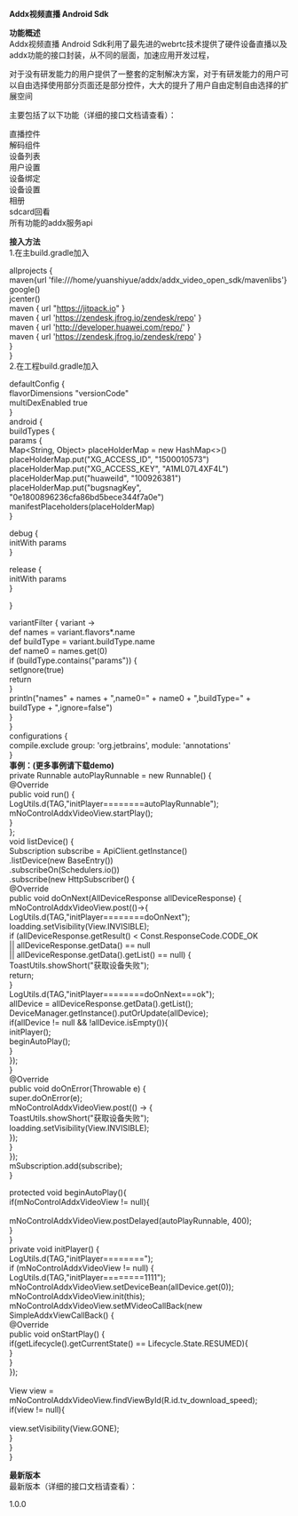 <b>Addx视频直播 Android Sdk</b>


<b>功能概述</b><br />
Addx视频直播 Android Sdk利用了最先进的webrtc技术提供了硬件设备直播以及addx功能的接口封装，从不同的层面，加速应用开发过程，<br />

对于没有研发能力的用户提供了一整套的定制解决方案，对于有研发能力的用户可以自由选择使用部分页面还是部分控件，大大的提升了用户自由定制自由选择的扩展空间<br />

主要包括了以下功能（详细的接口文档请查看）：<br />

直播控件<br />
解码组件<br />
设备列表<br />
用户设置<br />
设备绑定<br />
设备设置<br />
相册<br />
sdcard回看<br />
所有功能的addx服务api<br />

<b>接入方法</b><br />
1.在主build.gradle加入<br />

allprojects {<br />
        maven{url 'file:///home/yuanshiyue/addx/addx_video_open_sdk/mavenlibs'}<br />
        google()<br />
        jcenter()<br />
        maven { url "https://jitpack.io" }<br />
        maven { url 'https://zendesk.jfrog.io/zendesk/repo' }<br />
        maven { url 'http://developer.huawei.com/repo/' }<br />
        maven { url 'https://zendesk.jfrog.io/zendesk/repo' }<br />
    }<br />
}<br />
2.在工程build.gradle加入<br />

defaultConfig {<br />
 flavorDimensions "versionCode"<br />
 multiDexEnabled true<br />
}<br />
android {<br />
buildTypes {<br />
params {<br />
    Map<String, Object> placeHolderMap = new HashMap<>()<br />
    placeHolderMap.put("XG_ACCESS_ID", "1500010573")<br />
    placeHolderMap.put("XG_ACCESS_KEY", "A1ML07L4XF4L")<br />
    placeHolderMap.put("huaweiId", "100926381")<br />
    placeHolderMap.put("bugsnagKey", "0e1800896236cfa86bd5bece344f7a0e")<br />
    manifestPlaceholders(placeHolderMap)<br />
}<br />

debug {<br />
    initWith params<br />
}<br />

release {<br />
    initWith params<br />
}<br />

}<br />

variantFilter { variant -><br />
    def names = variant.flavors*.name<br />
    def buildType = variant.buildType.name<br />
    def name0 = names.get(0)<br />
    if (buildType.contains("params")) {<br />
        setIgnore(true)<br />
        return<br />
 }<br />
    println("names" + names + ",name0=" + name0 + ",buildType=" + buildType + ",ignore=false")<br />
}<br />
}<br />
configurations {<br />
    compile.exclude group: 'org.jetbrains', module: 'annotations'<br />
}<br />
<b>事例：(更多事例请下载demo)</b><br />
private Runnable autoPlayRunnable = new Runnable() {<br />
    @Override<br />
 public void run() {<br />
        LogUtils.d(TAG,"initPlayer========autoPlayRunnable");<br />
 mNoControlAddxVideoView.startPlay();<br />
 }<br />
};<br />
void listDevice() {<br />
    Subscription subscribe = ApiClient.getInstance()<br />
            .listDevice(new BaseEntry())<br />
            .subscribeOn(Schedulers.io())<br />
            .subscribe(new HttpSubscriber<AllDeviceResponse>() {<br />
                @Override<br />
 public void doOnNext(AllDeviceResponse allDeviceResponse) {<br />
                    mNoControlAddxVideoView.post(()->{<br />
                        LogUtils.d(TAG,"initPlayer========doOnNext");<br />
 loadding.setVisibility(View.INVISIBLE);<br />
 if (allDeviceResponse.getResult() < Const.ResponseCode.CODE_OK<br />
 || allDeviceResponse.getData() == null<br />
 || allDeviceResponse.getData().getList() == null) {<br />
                            ToastUtils.showShort("获取设备失败");<br />
 return;<br />
 }<br />
                        LogUtils.d(TAG,"initPlayer========doOnNext===ok");<br />
 allDevice = allDeviceResponse.getData().getList();<br />
 DeviceManager.getInstance().putOrUpdate(allDevice);<br />
 if(allDevice != null && !allDevice.isEmpty()){<br />
                            initPlayer();<br />
 beginAutoPlay();<br />
 }<br />
                    });<br />
 }<br />
                @Override<br />
 public void doOnError(Throwable e) {<br />
                    super.doOnError(e);<br />
 mNoControlAddxVideoView.post(() -> {<br />
                        ToastUtils.showShort("获取设备失败");<br />
 loadding.setVisibility(View.INVISIBLE);<br />
 });<br />
 }<br />
            });<br />
 mSubscription.add(subscribe);<br />
}<br />

protected void beginAutoPlay(){<br />
    if(mNoControlAddxVideoView != null){<br /><br />
        mNoControlAddxVideoView.postDelayed(autoPlayRunnable, 400);<br />
 }<br />
}<br />
private void initPlayer() {<br />
    LogUtils.d(TAG,"initPlayer========");<br />
 if (mNoControlAddxVideoView != null) {<br />
        LogUtils.d(TAG,"initPlayer========1111");<br />
 mNoControlAddxVideoView.setDeviceBean(allDevice.get(0));<br />
 mNoControlAddxVideoView.init(this);<br />
 mNoControlAddxVideoView.setMVideoCallBack(new SimpleAddxViewCallBack() {<br />
            @Override<br />
 public void onStartPlay() {<br />
                if(getLifecycle().getCurrentState() == Lifecycle.State.RESUMED){<br />
                }<br />
            }<br />
        });<br /><br />
 View view = mNoControlAddxVideoView.findViewById(R.id.tv_download_speed);<br />
 if(view != null){<br /><br />
            view.setVisibility(View.GONE);<br />
 }<br />
    }<br />
}<br />

<b>最新版本</b><br />
最新版本（详细的接口文档请查看）：<br />

1.0.0
